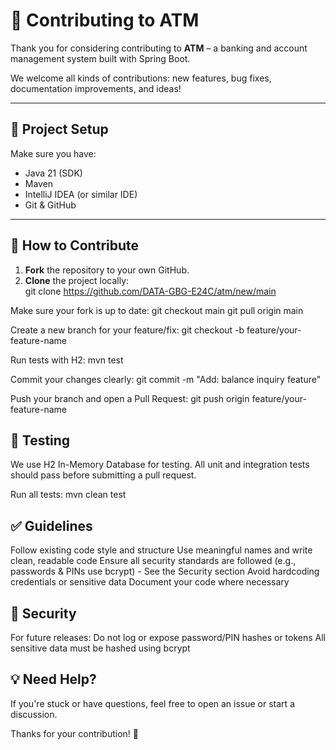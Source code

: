 # 🤝 Contributing to ATM  

Thank you for considering contributing to **ATM** – a banking and account management system built with Spring Boot.  

We welcome all kinds of contributions: new features, bug fixes, documentation improvements, and ideas!  

---

## 🧰 Project Setup  

Make sure you have:  

- Java 21 (SDK)  
- Maven  
- IntelliJ IDEA (or similar IDE)  
- Git & GitHub  

---

## 🚧 How to Contribute  

1. **Fork** the repository to your own GitHub.  
2. **Clone** the project locally:  
git clone https://github.com/DATA-GBG-E24C/atm/new/main

Make sure your fork is up to date:
git checkout main
git pull origin main


Create a new branch for your feature/fix:
git checkout -b feature/your-feature-name


Run tests with H2:
mvn test


Commit your changes clearly:
git commit -m "Add: balance inquiry feature"

Push your branch and open a Pull Request:
git push origin feature/your-feature-name

## 🧪 Testing
We use H2 In-Memory Database for testing. All unit and integration tests should pass before submitting a pull request.

Run all tests:
mvn clean test


## ✅ Guidelines
Follow existing code style and structure
Use meaningful names and write clean, readable code
Ensure all security standards are followed (e.g., passwords & PINs use bcrypt) - See the Security section
Avoid hardcoding credentials or sensitive data
Document your code where necessary


## 🔐 Security
For future releases:
Do not log or expose password/PIN hashes or tokens
All sensitive data must be hashed using bcrypt


## 💡 Need Help?

If you're stuck or have questions, feel free to open an issue or start a discussion.

Thanks for your contribution! 🙌
